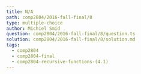 ```yaml
---
title: N/A
path: comp2804/2016-fall-final/8
type: multiple-choice
author: Michiel Smid
question: comp2804/2016-fall-final/8/question.ts
solution: comp2804/2016-fall-final/8/solution.md
tags:
  - comp2804
  - comp2804-final
  - comp2804-recursive-functions-(4.1)
---
```

